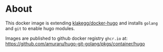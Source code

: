 # About

This docker image is extending [klakegg/docker-hugo](https://github.com/klakegg/docker-hugo) and installs `golang` and `git`
to enable hugo modules. 

  Images are published to github docker registry `ghcr.io` at: https://github.com/amuraru/hugo-git-golang/pkgs/container/hugo
